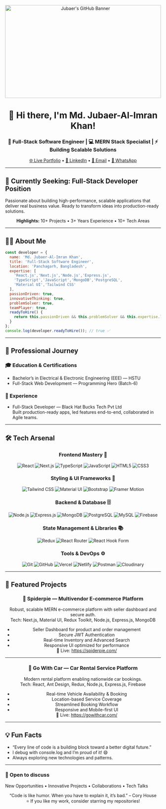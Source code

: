 <!-- Clean, simplified, and aligned GitHub Profile README -->

<div align="center">

  <!-- Banner -->
  <img src="https://i.ibb.co/JR4JQCbC/BLack-Minimalist-Corporate-Staff-Identity-Linked-In-Banner.jpg" alt="Jubaer's GitHub Banner" width="100%" height="300" />

  <h1>👋 Hi there, I'm <strong>Md. Jubaer-Al-Imran Khan</strong>!</h1>
  <h3>🚀 Full-Stack Software Engineer | 💻 MERN Stack Specialist | ⚡ Building Scalable Solutions</h3>

  <!-- Quick links -->
  <p>
    <a href="https://portfoliodev-five-nu.vercel.app">🌐 Live Portfolio</a> •
    <a href="https://www.linkedin.com/in/jubaer226/">💼 LinkedIn</a> •
    <a href="mailto:jubaerkhan226@gmail.com">📧 Email</a> •
    <a href="https://wa.me/8801767092988">📱 WhatsApp</a>
  </p>
</div>

---

## 🎯 Currently Seeking: Full-Stack Developer Position
Passionate about building high-performance, scalable applications that deliver real business value. Ready to transform ideas into production-ready solutions.

<div align="center">
  
**Highlights:** 10+ Projects • 3+ Years Experience • 10+ Tech Areas

</div>

---

## 🧑‍💻 About Me
```javascript
const developer = {
  name: 'Md. Jubaer-Al-Imran Khan',
  title: 'Full-Stack Software Engineer',
  location: 'Panchagarh, Bangladesh',
  expertise: [
    'React.js','Next.js','Node.js','Express.js',
    'TypeScript','JavaScript','MongoDB','PostgreSQL',
    'Material UI','Tailwind CSS'
  ],
  passionDriven: true,
  innovativeThinking: true,
  problemSolver: true,
  teamPlayer: true,
  readyToHire() {
    return this.passionDriven && this.problemSolver && this.expertise.length >= 10;
  }
};
console.log(developer.readyToHire()); // true ✅
```

---

## 💼 Professional Journey

### 🎓 Education & Certifications
- Bachelor’s in Electrical & Electronic Engineering (EEE) — HSTU
- Full-Stack Web Development — Programming Hero (Batch-6)

### 🚀 Experience
- Full-Stack Developer — Black Hat Bucks Tech Pvt Ltd  
  Built production-ready apps, led features end-to-end, collaborated in Agile teams.

---

## 🛠️ **Tech Arsenal**

<div align="center">

### **Frontend Mastery** 🎨
![React](https://img.shields.io/badge/React-20232A?style=for-the-badge&logo=react&logoColor=61DAFB)
![Next.js](https://img.shields.io/badge/Next.js-000000?style=for-the-badge&logo=next.js&logoColor=white)
![TypeScript](https://img.shields.io/badge/TypeScript-007ACC?style=for-the-badge&logo=typescript&logoColor=white)
![JavaScript](https://img.shields.io/badge/JavaScript-F7DF1E?style=for-the-badge&logo=javascript&logoColor=black)
![HTML5](https://img.shields.io/badge/HTML5-E34F26?style=for-the-badge&logo=html5&logoColor=white)
![CSS3](https://img.shields.io/badge/CSS3-1572B6?style=for-the-badge&logo=css3&logoColor=white)

### **Styling & UI Frameworks** 💅
![Tailwind CSS](https://img.shields.io/badge/Tailwind_CSS-38B2AC?style=for-the-badge&logo=tailwind-css&logoColor=white)
![Material UI](https://img.shields.io/badge/Material--UI-0081CB?style=for-the-badge&logo=material-ui&logoColor=white)
![Bootstrap](https://img.shields.io/badge/Bootstrap-563D7C?style=for-the-badge&logo=bootstrap&logoColor=white)
![Framer Motion](https://img.shields.io/badge/Framer_Motion-black?style=for-the-badge&logo=framer&logoColor=blue)

### **Backend & Database** 🗄️
![Node.js](https://img.shields.io/badge/Node.js-43853D?style=for-the-badge&logo=node.js&logoColor=white)
![Express.js](https://img.shields.io/badge/Express.js-404D59?style=for-the-badge)
![MongoDB](https://img.shields.io/badge/MongoDB-4EA94B?style=for-the-badge&logo=mongodb&logoColor=white)
![PostgreSQL](https://img.shields.io/badge/PostgreSQL-316192?style=for-the-badge&logo=postgresql&logoColor=white)
![MySQL](https://img.shields.io/badge/MySQL-00000F?style=for-the-badge&logo=mysql&logoColor=white)
![Firebase](https://img.shields.io/badge/Firebase-039BE5?style=for-the-badge&logo=Firebase&logoColor=white)

### **State Management & Libraries** 📚
![Redux](https://img.shields.io/badge/Redux-593D88?style=for-the-badge&logo=redux&logoColor=white)
![React Router](https://img.shields.io/badge/React_Router-CA4245?style=for-the-badge&logo=react-router&logoColor=white)
![React Hook Form](https://img.shields.io/badge/React%20Hook%20Form-%23EC5990.svg?style=for-the-badge&logo=reacthookform&logoColor=white)

### **Tools & DevOps** ⚙️
![Git](https://img.shields.io/badge/Git-F05032?style=for-the-badge&logo=git&logoColor=white)
![GitHub](https://img.shields.io/badge/GitHub-100000?style=for-the-badge&logo=github&logoColor=white)
![Vercel](https://img.shields.io/badge/Vercel-000000?style=for-the-badge&logo=vercel&logoColor=white)
![Netlify](https://img.shields.io/badge/Netlify-00C7B7?style=for-the-badge&logo=netlify&logoColor=white)
![Postman](https://img.shields.io/badge/Postman-FF6C37?style=for-the-badge&logo=postman&logoColor=white)
![Cloudinary](https://img.shields.io/badge/Cloudinary-3448C5?style=for-the-badge&logo=Cloudinary&logoColor=white)

</div>

---

## 🎨 Featured Projects

<!-- Clean, card-like sections without heavy tables -->
<div align="center">

### 🛒 Spiderpie — Multivendor E-commerce Platform
Robust, scalable MERN e-commerce platform with seller dashboard and secure auth.  
Tech: Next.js, Material UI, Redux Toolkit, Node.js, Express.js, MongoDB
- Seller Dashboard for product and order management
- Secure JWT Authentication
- Real-time Inventory and Advanced Search
- Responsive UI optimized for performance  
🔗 Live: https://spiderpie.com/

---

### 🚗 Go With Car — Car Rental Service Platform
Modern rental platform enabling nationwide car bookings.  
Tech: React, Ant Design, Redux, Node.js, Express.js, Firebase
- Real-time Vehicle Availability & Booking
- Location-based Service Coverage
- Streamlined Booking Workflow
- Responsive and Mobile-first UI  
🔗 Live: https://gowithcar.com/

</div>

---

## 💡 Fun Facts
- “Every line of code is a building block toward a better digital future.”
- I debug with console.log and I’m proud of it! 😄
- Always exploring new technologies and patterns.

---

### 💬 Open to discuss
New Opportunities • Innovative Projects • Collaborations • Tech Talks

<div align="center">

“Code is like humor. When you have to explain it, it’s bad.” – Cory House  
⭐ If you like my work, consider starring my repositories!

</div>
